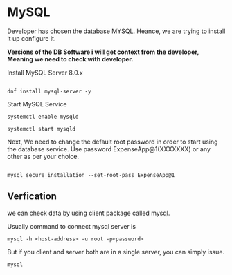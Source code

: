 # MySQL

Developer has chosen the database MYSQL. Heance, we are trying to install it up configure it.

**Versions of the DB Software i will get context from the developer, Meaning we need to check with developer.**

Install MySQL Server 8.0.x

```

dnf install mysql-server -y
```
Start MySQL Service

```
systemctl enable mysqld
```
```
systemctl start mysqld
```
Next, We need to change the default root password in order to start using the database service. Use password ExpenseApp@1(XXXXXXX) or any other as per your choice.

```

mysql_secure_installation --set-root-pass ExpenseApp@1
```

## Verfication

we can check data by using client package called mysql.

Usually command to connect mysql server is

```
mysql -h <host-address> -u root -p<password>
```

But if you client and server both are in a single server, you can simply issue.

```
mysql
```

